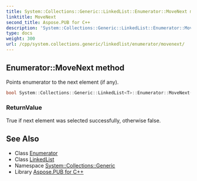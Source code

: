 ```yaml
---
title: System::Collections::Generic::LinkedList::Enumerator::MoveNext method
linktitle: MoveNext
second_title: Aspose.PUB for C++
description: 'System::Collections::Generic::LinkedList::Enumerator::MoveNext method. Points enumerator to the next element (if any) in C++.'
type: docs
weight: 300
url: /cpp/system.collections.generic/linkedlist/enumerator/movenext/
---
```

## Enumerator::MoveNext method


Points enumerator to the next element (if any).

```cpp
bool System::Collections::Generic::LinkedList<T>::Enumerator::MoveNext() override
```


### ReturnValue

True if next element was selected successfully, otherwise false.

## See Also

* Class [Enumerator](../)
* Class [LinkedList](../../)
* Namespace [System::Collections::Generic](../../../)
* Library [Aspose.PUB for C++](../../../../)
